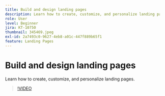 ```yaml
---
title: Build and design landing pages
description: Learn how to create, customize, and personalize landing pages.
role: User
level: Beginner
jira: KT-10750
thumbnail: 345469.jpeg
exl-id: 2a7493c0-9627-4eb8-a01c-447f889b65f1
feature: Landing Pages
---
```

# Build and design landing pages

Learn how to create, customize, and personalize landing pages.

>[!VIDEO](https://video.tv.adobe.com/v/345469/?quality=12&learn=on)
